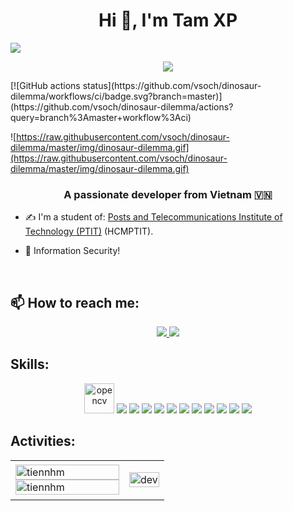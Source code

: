 
<h1 align="center">Hi 👋, I'm Tam XP</h1>
<img src="https://user-images.githubusercontent.com/73097560/115834477-dbab4500-a447-11eb-908a-139a6edaec5c.gif">
 <p align="center">
   <a href="https://github.com/DenverCoder1/readme-typing-svg"><img src="https://readme-typing-svg.herokuapp.com?lines=NO+SUCCESS+IS+EASY;NO+FAIRULE+IS+THE+END&center=true&width=500&height=50"></a>
 </p>
[![GitHub actions status](https://github.com/vsoch/dinosaur-dilemma/workflows/ci/badge.svg?branch=master)](https://github.com/vsoch/dinosaur-dilemma/actions?query=branch%3Amaster+workflow%3Aci)

![https://raw.githubusercontent.com/vsoch/dinosaur-dilemma/master/img/dinosaur-dilemma.gif](https://raw.githubusercontent.com/vsoch/dinosaur-dilemma/master/img/dinosaur-dilemma.gif)

<p align="center">
  <h3 align="center">A passionate developer from Vietnam 🇻🇳 </h3>
</p>


- ✍ I'm a student of: [ Posts and Telecommunications Institute of Technology (PTIT)](https://ptithcm.edu.vn/) (HCMPTIT).

- 🌱 Information Security!
<br />

## 📫 How to reach me:
<p align="center">
  </a>
  <a href="https://www.facebook.com/duytamdaoalex/" alt="Facebook">
    <img src="https://img.icons8.com/fluent/48/000000/facebook-new.png" target="_blank" />
  </a> 
  <a href="https://github.com/Tamxp" alt="Github">
    <img src="https://img.icons8.com/fluent/48/000000/github.png"/>
  </a>
</p>

## Skills:
<p align="center">
  <img src="https://www.vectorlogo.zone/logos/opencv/opencv-icon.svg" alt="opencv" width="48" height="48"/> 
  <img src="https://img.icons8.com/color/48/000000/microsoft-sql-server.png"/>
  <img src="https://img.icons8.com/color/48/000000/mysql-logo.png"/>
  <img src="https://img.icons8.com/color/48/000000/mongodb.png"/>
  <img src="https://img.icons8.com/fluent/48/000000/matlab.png"/>
  <img src="https://img.icons8.com/color/48/000000/git.png"/>
  <img src="https://img.icons8.com/color/48/000000/github-2.png"/>
  <img src="https://img.icons8.com/color/48/000000/visual-studio-code-2019.png"/>
  <img src="https://img.icons8.com/color/48/000000/visual-studio-2019.png"/>
  <img src="https://img.icons8.com/dusk/48/000000/anaconda.png"/>
  <img src="https://img.icons8.com/fluent/48/000000/spyder-ide.png"/>
  <img src="https://img.icons8.com/color/48/000000/trello.png"/>
</p>

## Activities:

<table style="width:100%;">
  <tr>
    <td>
      <img src="https://github-readme-stats.vercel.app/api/top-langs/?username=tiennhm&bg_color=FFFFFF00&text_color=179fa3&layout=compact&hide=CSS&langs_count=10&custom_title=Top%20ngôn%20ngữ%20được%20dùng" alt="tiennhm" width="100%"/>
      <img src="https://github-readme-stats.vercel.app/api?username=tiennhm&bg_color=FFFFFF00&text_color=179fa3&show_icons=true&count_private=true&include_all_commits=true&custom_title=Hoạt%20động%20trên%20Github" alt="tiennhm" width="100%"/>
    </td>
    <td>
      <p align="center"> 
        <img src="https://cdn.dribbble.com/users/1059583/screenshots/4171367/coding-freak.gif" alt="dev" width="100%"/>
      </p>
    </td>
  </tr>
</table>
